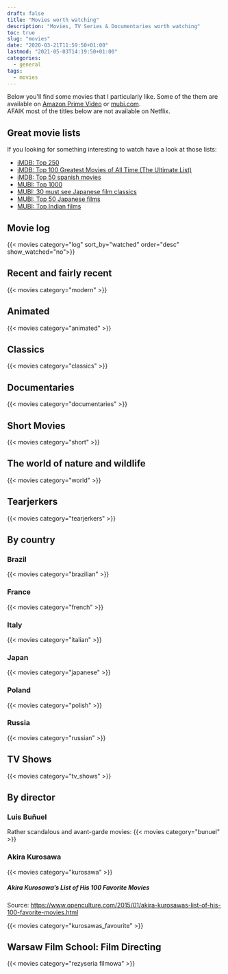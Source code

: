 ```yaml
---
draft: false
title: "Movies worth watching"
description: "Movies, TV Series & Documentaries worth watching"
toc: true
slug: "movies"
date: "2020-03-21T11:59:50+01:00"
lastmod: "2021-05-03T14:19:50+01:00"
categories:
  - general
tags:
  - movies
---
```


Below you'll find some movies that I particularly like. 
Some of the them are available on [Amazon Prime Video](https://www.amazon.com/Prime-Video/b?node=2676882011) or [mubi.com](https://mubi.com/).  
AFAIK most of the titles below are not available on Netflix.

## Great movie lists

If you looking for something interesting to watch have a look at those lists:

* [iMDB: Top 250](https://www.imdb.com/search/title/?groups=top_250&sort=user_rating)
* [iMDB: Top 100 Greatest Movies of All Time (The Ultimate List)](https://www.imdb.com/list/ls055592025/)
* [iMDB: Top 50 spanish movies](https://www.imdb.com/list/ls000377981/)
* [MUBI: Top 1000](https://mubi.com/lists/the-top-1000)
* [MUBI: 30 must see Japanese film classics](https://mubi.com/lists/30-must-see-japanese-film-classics)
* [MUBI: Top 50 Japanese films](https://mubi.com/lists/japanese-films-top-50)
* [MUBI: Top Indian films](https://mubi.com/lists/best-indian-films)


## Movie log
{{< movies category="log" sort_by="watched" order="desc" show_watched="no">}}

## Recent and fairly recent
{{< movies category="modern" >}}

## Animated
{{< movies category="animated" >}}

## Classics
{{< movies category="classics" >}}

## Documentaries
{{< movies category="documentaries" >}}

## Short Movies
{{< movies category="short" >}}

## The world of nature and wildlife
{{< movies category="world" >}}

## Tearjerkers
{{< movies category="tearjerkers" >}}

## By country

### Brazil
{{< movies category="brazilian" >}}

### France
{{< movies category="french" >}}

### Italy
{{< movies category="italian" >}}
 
### Japan
{{< movies category="japanese" >}}

### Poland
{{< movies category="polish" >}}

### Russia
{{< movies category="russian" >}}


## TV Shows

{{< movies category="tv_shows" >}}


## By director

### Luis Buñuel
Rather scandalous and avant-garde movies:
{{< movies category="bunuel" >}}

### Akira Kurosawa
{{< movies category="kurosawa" >}}
 
##### Akira Kurosawa’s List of His 100 Favorite Movies

Source: https://www.openculture.com/2015/01/akira-kurosawas-list-of-his-100-favorite-movies.html

{{< movies category="kurosawas_favourite" >}}
 

## Warsaw Film School: Film Directing

{{< movies category="rezyseria filmowa" >}}


